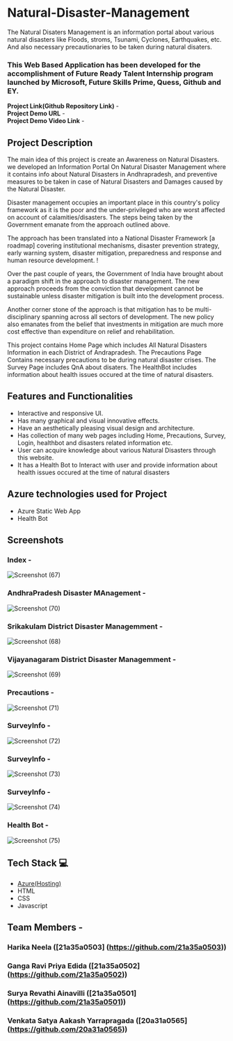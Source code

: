 # Natural-Disaster-Management

The Natural Disaters Management is an information portal about various natural disasters like Floods, stroms, Tsunami, Cyclones, Earthquakes, etc. And also necessary precautionaries to be taken during natural disaters.


### This Web Based Application has been developed for the accomplishment of Future Ready Talent Internship program launched by Microsoft, Future Skills Prime, Quess, Github and EY.

**Project Link(Github Repository Link)** - <br>
**Project Demo URL** - <br>
**Project Demo Video Link** - 

## Project Description

The main idea of this project is create an Awareness on Natural Disasters.
we developed an Information Portal On Natural Disaster Management where it contains info about Natural Disasters in Andhrapradesh, and preventive measures to be taken in case of Natural Disasters and Damages caused by the Natural Disaster. 

Disaster management occupies an important place in this country's policy framework as it is the poor and the under-privileged who are worst affected on account of calamities/disasters. The steps being taken by the Government emanate from the approach outlined above.

The approach has been translated into a National Disaster Framework [a roadmap] covering institutional mechanisms, disaster prevention strategy, early warning system, disaster mitigation, preparedness and response and human resource development. !


Over the past couple of years, the Government of India have brought about a paradigm shift in the approach to disaster management. The new approach proceeds from
the conviction that development cannot be sustainable unless disaster mitigation is built into the development process. 


Another corner stone of the approach is that mitigation has to be multi-disciplinary spanning across all sectors of development. The new policy also emanates from the belief that investments in mitigation are much more cost effective than expenditure on relief and rehabilitation.


This project contains Home Page which includes All Natural Disasters Information in each District of Andrapradesh.
The Precautions Page Contains necessary precautions to be during natural disaster crises.
The Survey Page includes QnA about disaters.
The HealthBot includes information about health issues occured at the time of natural disasters.


## Features and Functionalities


- Interactive and responsive UI.
- Has many graphical and visual innovative effects.
- Have an aesthetically pleasing visual design and architecture.
- Has collection of many web pages including Home, Precautions, Survey, Login, healthbot and disasters related information etc.
- User can acquire knowledge about various Natural Disasters through this website.
- It has a Health Bot to Interact with user and provide information about health issues occured at the time of natural disasters


## Azure technologies used for Project

- Azure Static Web App
- Health Bot

## Screenshots


### Index -

![Screenshot (67)](https://github.com/21A35A0503/Natural-Disaster-Management/assets/109912115/b4f1afd0-d5e7-4924-a175-9826dff27b45)

### AndhraPradesh Disaster MAnagement -
![Screenshot (70)](https://github.com/21A35A0503/Natural-Disaster-Management/assets/109912115/205f0b7e-94ea-45db-ab74-8ea0b47df571)

### Srikakulam District Disaster Managemment -
![Screenshot (68)](https://github.com/21A35A0503/Natural-Disaster-Management/assets/109912115/5f6310e9-c7ad-42d4-8f0d-df28397c764d)

### Vijayanagaram District Disaster Managemment -
![Screenshot (69)](https://github.com/21A35A0503/Natural-Disaster-Management/assets/109912115/b1931ddf-93ad-4e53-92eb-c5d4460fd3d9)

### Precautions -
![Screenshot (71)](https://github.com/21A35A0503/Natural-Disaster-Management/assets/109912115/af720706-be85-4656-befb-ad2a0cac9668)

### SurveyInfo -
![Screenshot (72)](https://github.com/21A35A0503/Natural-Disaster-Management/assets/109912115/d8a1a048-e96e-4349-9ed0-9f9c610351bf)

### SurveyInfo -
![Screenshot (73)](https://github.com/21A35A0503/Natural-Disaster-Management/assets/109912115/a768f6ef-b721-4042-9977-aabed0275d9e)

### SurveyInfo -
![Screenshot (74)](https://github.com/21A35A0503/Natural-Disaster-Management/assets/109912115/cebb9551-f44f-454e-8a4a-84efc1eaaae1)

### Health Bot -
![Screenshot (75)](https://github.com/21A35A0503/Natural-Disaster-Management/assets/109912115/f6a72c15-ebf7-4dcf-a47f-37791e14c5d7)

## Tech Stack 💻

- [Azure(Hosting)](https://azure.microsoft.com/en-in/features/azure-portal/)
- HTML
- CSS
- Javascript

## Team Members -
### Harika Neela ([21a35a0503] (https://github.com/21a35a0503))
### Ganga Ravi Priya Edida ([21a35a0502] (https://github.com/21a35a0502))
### Surya Revathi Ainavilli ([21a35a0501] (https://github.com/21a35a0501))
### Venkata Satya Aakash Yarrapragada ([20a31a0565] (https://github.com/20a31a0565))
  











